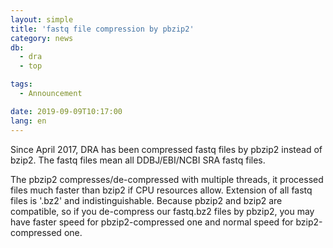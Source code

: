 ```yaml
---
layout: simple
title: 'fastq file compression by pbzip2'
category: news
db:
  - dra
  - top

tags:
  - Announcement

date: 2019-09-09T10:17:00
lang: en
---
```


<p>Since April 2017, DRA has been compressed fastq files by pbzip2 instead of bzip2. The fastq files mean all DDBJ/EBI/NCBI SRA fastq files.</p>

<p>The pbzip2 compresses/de-compressed with multiple threads, it processed files much faster than bzip2 if CPU resources allow. Extension of all fastq files is '.bz2' and indistinguishable. Because pbzip2 and bzip2 are compatible, so if you de-compress our fastq.bz2 files by pbzip2, you may have faster speed for pbzip2-compressed one and normal speed for bzip2-compressed one.</p>
